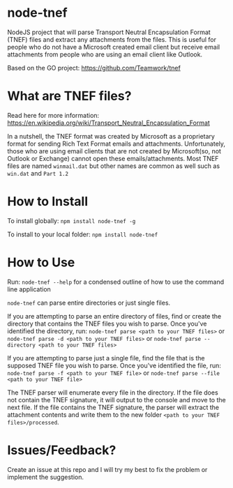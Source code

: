 # node-tnef
NodeJS project that will parse Transport Neutral Encapsulation Format (TNEF) files and extract any attachments from the files. This is useful for people who do not have a Microsoft created email client but receive email attachments from people who are using an email client like Outlook.

Based on the GO project: https://github.com/Teamwork/tnef

# What are TNEF files?
Read here for more information: https://en.wikipedia.org/wiki/Transport_Neutral_Encapsulation_Format

In a nutshell, the TNEF format was created by Microsoft as a proprietary format for sending Rich Text Format emails and attachments. Unfortunately, those who are using email clients that are not created by Microsoft(so, not Outlook or Exchange) cannot open these emails/attachments. Most TNEF files are named `winmail.dat` but other names are common as well such as `win.dat` and `Part 1.2`

# How to Install
To install globally: 
`npm install node-tnef -g`

To install to your local folder:
`npm install node-tnef`

# How to Use
Run: `node-tnef --help` for a condensed outline of how to use the command line application

`node-tnef` can parse entire directories or just single files.

If you are attempting to parse an entire directory of files, find or create the directory that contains the TNEF files you wish to parse. Once you've identified the directory, run:
`node-tnef parse <path to your TNEF files>` or `node-tnef parse -d <path to your TNEF files>` or `node-tnef parse --directory <path to your TNEF files>`

If you are attempting to parse just a single file, find the file that is the supposed TNEF file you wish to parse. Once you've identified the file, run:
`node-tnef parse -f <path to your TNEF file>` or `node-tnef parse --file <path to your TNEF file>`

The TNEF parser will enumerate every file in the directory. If the file does not contain the TNEF signature, it will output to the console and move to the next file. If the file contains the TNEF signature, the parser will extract the attachment contents and write them to the new folder `<path to your TNEF files>/processed`.

# Issues/Feedback?
Create an issue at this repo and I will try my best to fix the problem or implement the suggestion.
